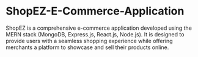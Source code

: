 # ShopEZ-E-Commerce-Application
ShopEZ is a comprehensive e-commerce application developed using the MERN stack (MongoDB, Express.js, React.js, Node.js). It is designed to provide users with a seamless shopping experience while offering merchants a platform to showcase and sell their products online.
